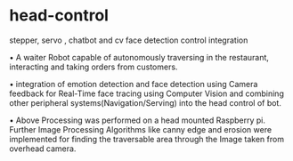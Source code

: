 # head-control
stepper, servo , chatbot and cv face detection control integration

• A waiter Robot capable of autonomously traversing in the restaurant, interacting and taking orders from customers.

• integration of emotion detection and face detection using Camera feedback for Real-Time face tracing
using Computer Vision and combining other peripheral systems(Navigation/Serving) into the head control of bot.

• Above Processing was performed on a head mounted Raspberry pi. Further Image Processing Algorithms like canny edge
and erosion were implemented for finding the traversable area through the Image taken from overhead camera.
